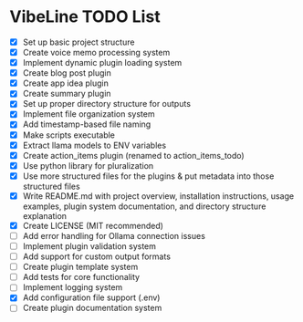 # VibeLine TODO List

- [x] Set up basic project structure
- [x] Create voice memo processing system
- [x] Implement dynamic plugin loading system
- [x] Create blog post plugin
- [x] Create app idea plugin
- [x] Create summary plugin
- [x] Set up proper directory structure for outputs
- [x] Implement file organization system
- [x] Add timestamp-based file naming
- [x] Make scripts executable
- [x] Extract llama models to ENV variables
- [x] Create action_items plugin (renamed to action_items_todo)
- [x] Use python library for pluralization
- [x] Use more structured files for the plugins & put metadata into those structured files
- [x] Write README.md with project overview, installation instructions, usage examples, plugin system documentation, and directory structure explanation
- [x] Create LICENSE (MIT recommended)
- [ ] Add error handling for Ollama connection issues
- [ ] Implement plugin validation system
- [ ] Add support for custom output formats
- [ ] Create plugin template system
- [ ] Add tests for core functionality
- [ ] Implement logging system
- [x] Add configuration file support (.env)
- [ ] Create plugin documentation system 